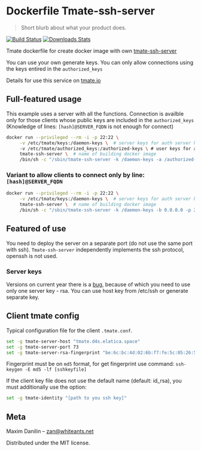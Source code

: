 # Dockerfile Tmate-ssh-server
> Short blurb about what your product does.

[![Build Status][travis-image]][travis-url]
[![Downloads Stats][npm-downloads]][npm-url]

Tmate dockerfile for create docker image with own [tmate-ssh-server](https://github.com/tmate-io/tmate-ssh-server)

You can use your own generate keys. You can only allow connections using the keys entired in the `authorized_keys`  

Details for use this service on [tmate.io](https://tmate.io/)

## Full-featured usage

This example uses a server with all the functions. Connection is availble only for those clients whose public keys are included in the `authorized_keys` (Knowledge of lines: `[hash]@SERVER_FQDN` is not enough for connect)
```sh
docker run --privileged --rm -i -p 22:22 \
     -v /etc/tmate/keys:/daemon-keys \  # server keys for auth server host (mount directory)
     -v /etc/tmate/authorized_keys:/authorized-keys \ # user keys for auth client connections (mount file)
     tmate-ssh-server \  # name of building docker image
     /bin/sh -c "/sbin/tmate-ssh-server -k /daemon-keys -a /authorized-keys -b 0.0.0.0 -p 22 -v -v -v -h SERVER_FQDN"
```

### Variant to allow clients to connect only by line: `[hash]@SERVER_FQDN`
```sh
docker run --privileged --rm -i -p 22:22 \
     -v /etc/tmate/keys:/daemon-keys \  # server keys for auth server host (mount directory)
     tmate-ssh-server \  # name of building docker image
     /bin/sh -c "/sbin/tmate-ssh-server -k /daemon-keys -b 0.0.0.0 -p 22 -v -v -v -h SERVER_FQDN"
```


## Featured of use

You need to deploy the server on a separate port (do not use the same port with ssh). `Tmate-ssh-server` independently implements the ssh protocol, openssh is not used. 

### Server keys

Versions on current year there is a [bug](https://github.com/tmate-io/tmate-ssh-server/issues/54), because of which you need to use only one server key - rsa. You can use host key from /etc/ssh or generate separate key.


## Client tmate config

Typical configuration file for the client `.tmate.conf`.

```sh
set -g tmate-server-host "tmate.d4s.elatica.space"
set -g tmate-server-port 73
set -g tmate-server-rsa-fingerprint "be:6c:bc:4d:02:6b:f7:fe:5c:05:26:5c:c8:94:6d:2b"
```
Fingerprint must be on `md5` format, for get fingerprint use command: `ssh-keygen -E md5 -lf [sshkeyfile]`

If the client key file does not use the default name (default: id_rsa), you must additionally use the option:
```sh
set -g tmate-identity "[path to you ssh key]"
```

## Meta

Maxim Danilin – zan@whiteants.net

Distributed under the MIT license. 


<!-- Markdown link & img dfn's -->
[npm-url]: https://npmjs.org/package/datadog-metrics
[npm-downloads]: https://img.shields.io/npm/dm/datadog-metrics.svg?style=flat-square
[travis-image]: https://img.shields.io/travis/dbader/node-datadog-metrics/master.svg?style=flat-square
[travis-url]: https://travis-ci.org/dbader/node-datadog-metrics
[wiki]: https://github.com/yourname/yourproject/wiki
